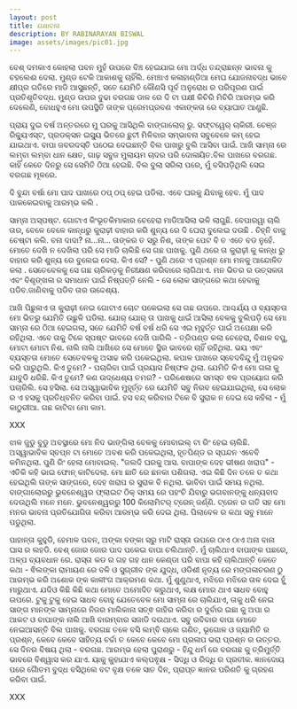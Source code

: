 ```yaml
---
layout: post
title: ଯକ୍ଷାବାସ
description: BY RABINARAYAN BISWAL
image: assets/images/pic01.jpg
---
```


ବେଶ୍ ଦମକାଏ କୋହଲା ପବନ ମୁହଁ ଉପରେ ବିଞ୍ଚ ହେଇଯାଇ ମୋ ଅର୍ଦ୍ଧ ତନ୍ଦ୍ରାଛନ୍ନ ଭାବନା କୁ ଚହଲେଈ ଦେଲା. ମୁଣ୍ଡ ଟେକି ଆକାଶକୁ ଚାହିଁଲି. ମେଞ୍ଚାଏ କଳାହାଣ୍ଡିଆ ମେଘ ଯୋଜନାବଦ୍ଧ ଭାବେ କ୍ଷୀପ୍ର ଗତିରେ ମାଡି ଆସୁଛନ୍ତି, ସତେ ଯେମିତି କୌଣସି ପୂର୍ବ ଅନୁରୋଧ ର ପରିପୂରଣ ପାଇଁ ପ୍ରତିଶୃତିବଦ୍ଧ. ମୁଣ୍ଡ ଉପର ବୁଢା ବରଗଛ ଡାଳ ରେ ଦି ଟା ପକ୍ଷୀ କିଚିରି ମିଚିରି ଆରମ୍ଭ କରି ଦେଲେଣି, ବୋଧହୁଏ ମୋ ଉପସ୍ଥିତି ତାଙ୍କ ପ୍ରେମପ୍ରବଣ ଏକାଙ୍କତା ରେ ବ୍ୟାଘାତ ଆଣୁଛି. 

ପ୍ରାୟ ଦୁଇ ବର୍ଷ ଅନ୍ତରରେ ମୁ ଘରକୁ ଆସିଥିଲି ବାଙ୍ଗାଲୋର୍ ରୁ. ସଫ୍ଟୱେର୍ ଚାକିରୀ. ଚେଞ୍ଜ ରିକ୍ୟୁଏସ୍ଟ, ପ୍ରଡକ୍ସନ ଇସ୍ୟୁ ଭିତରେ ଛୁଟୀ ମିଳିବାର ସମ୍ଭାବନା ସବୁବେଳେ କମ୍ ହେଇ ଯାଇଥାଏ. ବାପା ଜବରଦସ୍ତି ପଠେଇ ଦେଇଛନ୍ତି ବିଲ ପାଖରୁ ବୁଲି ଆସିବା ପାଇଁ. ଆଖି ସାମ୍ନା ରେ ଲମ୍ବା ଲମ୍ବା ଧାନ କ୍ଷେତ, ଗାଢ଼ ସବୁଜ ମୁଲାୟମ ଚାଦର ପରି ଦୋଳାୟିତ.ବିଲ ପାଖରେ ବରଗଛ. କାହିଁ କେତେ ଦିନରୁ ସେ ସେମିତି ଠିଆ ହେଇଛି. ବିଲ ବୁଲା ସରିଲା ପରେ, ମୁଁ ବସିପଡ଼ିଥିଲି ସେଇ ବରଗଛ ମୂଳରେ.

ଦି ବୁନ୍ଦା ବର୍ଷା ମୋ ପାଦ ପାଖରେ ଠପ୍ ଠପ୍ ହେଇ ପଡିଲା. ଏବେ ଘରକୁ ଯିବାକୁ ହେବ. ମୁଁ ପାଦ ପାକକେଇବାକୁ ଆରମ୍ଭ କଲି . 

ସାମ୍ନା ଅସ୍ପଷ୍ଟ. ଗୋଟାଏ କିଂଭୂତକିମାକାର ଚେହେରା ମାଡିଆସିଲା ଭଳି ଲାଗୁଛି. ବେପାରୱା ଚାଲି ତାର, ବେଳେ ବେଳେ କାନ୍ଧରୁ କୁରାଢ଼ୀ ବାହାର  କରି ଶୁନ୍ୟ  ରେ ଦି ଘେରା ବୁଲେଇ ଦଉଛି . 
ଚିହ୍ନି ବାକୁ ଚେଷ୍ଟା କଲି. ବନା ଦାଦା? ନା...ନା... ତାଙ୍କର ତ ସରୁ ନିଶ, ତାଙ୍କ ପେଟ ବି ତ ଏତେ ବଡ ନୁହେଁ. ମୋତେ ଦେଖି ନ ଦେଖିଲା ପରି ସେ ମାଡି ଚାଲିଛି ସେ ଗଛ ପାଖକୁ. ପୁଣି ଥରେ ତା କୁରାଢ଼ୀ କୁ କାନ୍ଧ ରୁ ବାହାର କରି ଶୁନ୍ୟ ରେ ବୁଲେଇ ଦେଲା. କିଏ ସେ? - ପୁଣି ଥରେ ଏ ପ୍ରଶ୍ନ ମୋ ମନକୁ ଆନ୍ଦୋଳିତ କଲା . ସେତେବେଳକୁ ସେ ଗଛ ଚାରିକଡ଼କୁ ନିରୀକ୍ଷଣ କରିବାରେ ଲାଗିଥାଏ. ମନ ଭିତର ର ଉତ୍ସକତା ଏବଂ ବିଶୃଙ୍ଖଳା ର ସମାଧାନ ପାଇଁ ନିଷ୍ପତ୍ତି ନେଲି - ସେ ଲୋକ ସାଙ୍ଗରେ କଥା ହେବାକୁ ପଡିବ.ଜାଣିବାକୁ ପଡିବ ତାର ଉଦ୍ଦେଶ୍ୟ.

ଆଖି ପିଛୁଳାଏ ତା କୁରାଢ଼ୀ ନେଇ ଗୋଟାଏ ଚୋଟ ପକେଇଲା ସେ ଗଛ ଉପରେ. ଆଶ୍ଚର୍ଯ୍ୟ ଓ ବ୍ୟସ୍ତତା ମୋ ଭିତରୁ ଯେମିତି ଉଛୁଳି ପଡିଲା. ଯୋର୍ ଯୋର୍ ତା ପାଖକୁ ଧାଇଁ ଆସିଲା ବେଳକୁ ବୁଲିପଡ଼ି ସେ ମୋ ସାମ୍ନା ରେ ଠିଆ ହେଇଗଲା, ସତେ ଯେମିତି ବର୍ଷ ବର୍ଷ ଧରି ସେ ଏଇ ମୂହୁର୍ତ୍ତ ପାଇଁ ଅପେକ୍ଷା କରି ରହିଥିଲା. ଏବେ ତାକୁ ଟିକେ ସ୍ପଷ୍ଟ ଭାବରେ ଦେଖି ପାରିଲି - ତ୍ରିପଣ୍ଡ କଲା ଚେହେରା, ବିଶାଳ ବପୁ, ମୋଟା ମୋଟା ନିଶ. ନାଲି ନାଲି ଆଖିରେ ସେ ମୋତେ ସ୍ଥିର ଭାବରେ ଚାହିଁ ରହିଥିଲା. ଭୟ ଏବଂ ବ୍ୟସ୍ତତା ମୋତେ ସେତେବଳକୁ ଅସାଢ କରି ପକେଇଥିଲା. କପାଳ ପାଖରେ ସ୍ବେଦବିନ୍ଦୁ ମୁଁ ଅନୁଭବ କରି ପାରୁଥିଲି. କିଏ ତୁମେ? - ପଚାରିବା ପାଇଁ ପ୍ରୟାସ ନିଷ୍ଫଳ ଥିଲା. ଯେମିତି କିଏ ମୋ ଗଳା କୁ ଯାବୁଡି ଧରିଛି.
କିଏ ତୁମେ? କଣ ଉଦ୍ଧେଶ୍ୟ ତମର? - ପରିଶେଷରେ ସମସ୍ତ ଵଳ ପ୍ରୟୋଗ କରି ପଚାରିଲି. ସେ ହସିଲା. ସେ ଅସ୍ୱାଭାବିକ ମୁହୂର୍ତ୍ତ ରେ ଯେମିତି ସବୁ ନିରବ ହେଇଯାଇଥିଲା, ସେ ଲୋକ ର ଏ ହସକୁ ପ୍ରତିଧ୍ବନିତ କରିବା ପାଇଁ. ହସ ବନ୍ଦ୍ କରିବାର ଟିକେ ବି ସୁରାକ ନ ଦେଇ ସେ କହିଲା - ମୁଁ କାଠୁରୀଆ. ଗଛ କାଟିବା ମୋ କାମ.

XXX

ଝାଳ ଜୁଡୁ ବୁଡୁ ଅବସ୍ଥାରେ ମୋ ନିଦ ଭାଙ୍ଗିଲା ବେଳକୁ ମୋବାଇଲ୍ ଟା ରିଂ ହେଇ ଚାଲିଛି. ଅସ୍ୱାଭାବିକ ସ୍ବପ୍ନ ଟା ମୋତେ ଅବଶ କରି ପକେଇଥିଲା, ହୃତପିଣ୍ଡ ର ସ୍ପନ୍ଦନ ଏବେବି କମିନଥିଲା. ପୁଣି ରିଂ ହେଲା ମୋବାଇଲ୍. "ଜଲଦି ଘରକୁ ଆସ. ବାପାଙ୍କ ଦେହ ଭୀଷଣ ଖରାପ" - ଏତିକି କହି ଭାଇ ଫୋନ୍ କାଟିଦେଲା. ମୋ ଛାତି ରେ ଛନକା ପଶିଗଲା. ଏଇ କିଛି ଦିନ ତଳେ ତ କଥା ହେଇଥିଲି ତାଙ୍କ ସାଙ୍ଗରେ, ଦେହ ଖରାପ ର ସୁରାକ ବି ନଥିଲା. ଭାବିବା ପାଇଁ ସମୟ ନଥିଲା. ବାଙ୍ଗାଲୋରରୁ ଭୁବନେଶ୍ୱର ଫ୍ଲାଇଟ ଠିକ୍ ସମୟ ରେ ପହଂଚି ଯିବାରୁ ଭଗବାନଙ୍କୁ ଧନ୍ୟବାଦ ଦେଉଥିଲି ମନେ ମନେ. ଭୁବନେଶ୍ୱରରୁ 100 କିଲୋମିଟର୍ ଟ୍ରେନ୍ ଜର୍ଣ୍ଣି. ଟ୍ରେନ ର ଗତି ସହ ମୋ ମନର ଭାବନା ପ୍ରତିଯୋଗିତା କରିବା ଆରମ୍ଭ କରି ଦେଇ ଥିଲା. ପିଲାବେଳ ର କଥା ସବୁ ମାନେ ପଡୁଥିଲା.

ପାହାନ୍ତା କୁହୁଡି, ହେମାଳ ପବନ, ଅଙ୍କା ବଙ୍କା ସରୁ ମାଟି ରାସ୍ତା ଉପରେ ଠାଏ ଠାଏ ଅନା ବାନା ଘାସ ର ଲହଡି.
ବେଶ୍ ଜୋର ଜୋର ପାଦ ପକେଇ ବାପା ଚଲିଥାନ୍ତି. ମୁଁ ଚାଲିଥାଏ ବାପାଙ୍କ ପଛରେ, ଅଳ୍ପ ବ୍ୟବଧାନ ରେ.
ରାସ୍ତା କଡ ର ଗହ ଗହ ଧାନ କେଣ୍ଡା ପରି ବାପା କହି ଚାଲିଥାନ୍ତି କେତେ କଥା - ଵିଲଙ୍କା ରାମାୟଣ ରେ ବଳି ଓ ସୁଗ୍ରୀବ ଙ୍କ ଯୁଦ୍ଧ, ଓଡିଶୀ ନୃତ୍ୟ ରେ ମଙ୍ଗଳାଚରଣ ଠୁ ଆରମ୍ଭ କରି ଅଶୋକ ଙ୍କ କାଳୀଂଗ ଆକ୍ରମଣ କଥା.
ମୁଁ ଶୁଣୁଥାଏ, ମଝିରେ ମଝିରେ ତାଳ ଦେଇ ହୁଁ ମାରୁଥାଏ. ଯଦିଓ କିଛି କିଛି କଥା ମୋତେ ଅମୋଦିତ କରୁଥାଏ, ଲକ୍ଷ ମୋର ଥାଏ ସାଧବ ବୋହୁ ଉପରେ. ଟୁକୁ ଟୁକୁ ହେଇ ସାଧବ ବୋହୁ ଯେତେବେଳ ମୋ ସାମ୍ନା ରେ ଚାଲିଯାଏ, ତାକୁ ଧରି ନେଇ ସାଙ୍ଗ ମାନଙ୍କ ସାମ୍ନାରେ ନିଜର ମାଲିକାନା ସତ୍ଵ ଜାହିର କରିବା ର ଦୁର୍ବାର ଇଛା କୁ  ଅପା ର ଆକଟ ଓ  ବାପାଙ୍କ ନାଲି ଆଖି ବାରମ୍ବାର ସଜାଡି ଦଉଥାଏ.
ସବୁ ରବିବାର ବାପା ମୋତେ ନେଇଆସନ୍ତି ବିଲ ପାଖକୁ. ବରଗଛ ତଳେ ବସି ଲମ୍ବି ଚାଲେ ଗଣିତ, ଭୂଗୋଳ ଓ ଜ୍ୟାମିତି ର ପ୍ରଶ୍ନ, କେବେ କେବେ ସାହିତ୍ୟ ଚର୍ଚ୍ଚା ତ କେବେ କେବେ ମୋ ପ୍ରଳାପ ଭରା ପ୍ରଶ୍ନ ର ଉତ୍ତର. ସେ ଦିନର ବିଷୟ ଥିଲା - ବରଗଛ. ଆରମ୍ଭ ହେଲା ପୁରାଣରୁ - ହିନ୍ଦୁ ଧର୍ମ ରେ ବରଗଛ କୁ ତ୍ରିମୁର୍ତ୍ତି ଭାବରେ ବିଶ୍ୱାସ କର ଯାଏ. ୟାକୁ କୁହାଯାଏ କଲ୍ପଵୃକ୍ଷ - ସିଦ୍ଧି ଓ ରିଦ୍ଧି ର ପ୍ରତୀକ. ଜ୍ଞାନଦୋୟ ପରେ ଗୋୖତମ ବୁଦ୍ଧ ବସିଥିଲେ ବଟ ବୃକ୍ଷ ତଳେ ସାତ ଦିନ, ପ୍ରାପ୍ତ ଜ୍ଞାନର ପରିଣତି କୁ ଗ୍ରହଣ କରିବା ପାଇଁ. 

XXX


